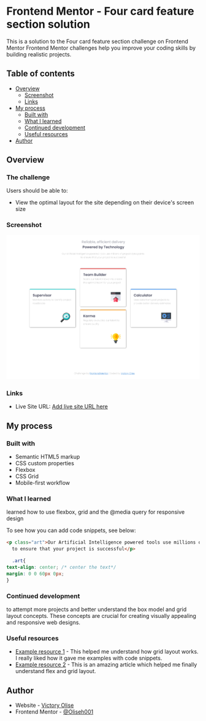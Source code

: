 # Frontend Mentor - Four card feature section solution

This is a solution to the Four card feature section challenge on Frontend Mentor Frontend Mentor challenges help you improve your coding skills by building realistic projects. 

## Table of contents

- [Overview](#overview)
  - [Screenshot](#screenshot)
  - [Links](#links)
- [My process](#my-process)
  - [Built with](#built-with)
  - [What I learned](#what-i-learned)
  - [Continued development](#continued-development)
  - [Useful resources](#useful-resources)
- [Author](#Victory-Olise)

## Overview

### The challenge

Users should be able to:

- View the optimal layout for the site depending on their device's screen size

### Screenshot

![](./images/Screenshot%20Four%20card%20feature%20section%20Desktop.png)
### Links

- Live Site URL: [Add live site URL here](https://oliseh001.github.io/Four-card/)

## My process

### Built with

- Semantic HTML5 markup
- CSS custom properties
- Flexbox
- CSS Grid
- Mobile-first workflow

### What I learned
learned how to use flexbox, grid and the @media query for responsive design

To see how you can add code snippets, see below:

```html
<p class="art">Our Artificial Intelligence powered tools use millions of project data points 
  to ensure that your project is successful</p>
```
```css
  .art{
text-align: center; /* center the text*/
margin: 0 0 60px 0px;
}
```

### Continued development

 to attempt more projects and better understand the box model and grid layout concepts. These concepts are crucial for creating visually appealing and responsive web designs.
### Useful resources

- [Example resource 1](https://https://www.blackbox.ai/) - This helped me understand how grid layout works. I really liked how it gave me examples with code snippets.
- [Example resource 2](https://developer.mozilla.org/en-US/docs/Learn/CSS/CSS_layout/Grids) - This is an amazing article which helped me finally understand flex and grid layout.
## Author

- Website - [Victory Olise](https://www.your-site.com)
- Frontend Mentor - [@Oliseh001](https://www.frontendmentor.io/profile/Oliseh001)